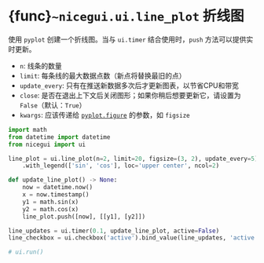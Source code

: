 # {func}`~nicegui.ui.line_plot` 折线图

使用 `pyplot` 创建一个折线图。当与 `ui.timer` 结合使用时，`push` 方法可以提供实时更新。

- `n`: 线条的数量
- `limit`: 每条线的最大数据点数（新点将替换最旧的点）
- `update_every`: 只有在推送新数据多次后才更新图表，以节省CPU和带宽
- `close`: 是否在退出上下文后关闭图形；如果你稍后想要更新它，请设置为 `False`（默认：`True`）
- `kwargs`: 应该传递给 [`pyplot.figure`](https://matplotlib.org/stable/api/_as_gen/matplotlib.pyplot.figure.html) 的参数，如 `figsize`

```python
import math
from datetime import datetime
from nicegui import ui

line_plot = ui.line_plot(n=2, limit=20, figsize=(3, 2), update_every=5) \
    .with_legend(['sin', 'cos'], loc='upper center', ncol=2)

def update_line_plot() -> None:
    now = datetime.now()
    x = now.timestamp()
    y1 = math.sin(x)
    y2 = math.cos(x)
    line_plot.push([now], [[y1], [y2]])

line_updates = ui.timer(0.1, update_line_plot, active=False)
line_checkbox = ui.checkbox('active').bind_value(line_updates, 'active')

# ui.run()
```
